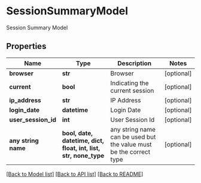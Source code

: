 # SessionSummaryModel

Session Summary Model

## Properties
Name | Type | Description | Notes
------------ | ------------- | ------------- | -------------
**browser** | **str** | Browser | [optional] 
**current** | **bool** | Indicating the current session | [optional] 
**ip_address** | **str** | IP Address | [optional] 
**login_date** | **datetime** | Login Date | [optional] 
**user_session_id** | **int** | User Session Id | [optional] 
**any string name** | **bool, date, datetime, dict, float, int, list, str, none_type** | any string name can be used but the value must be the correct type | [optional]

[[Back to Model list]](../README.md#documentation-for-models) [[Back to API list]](../README.md#documentation-for-api-endpoints) [[Back to README]](../README.md)


